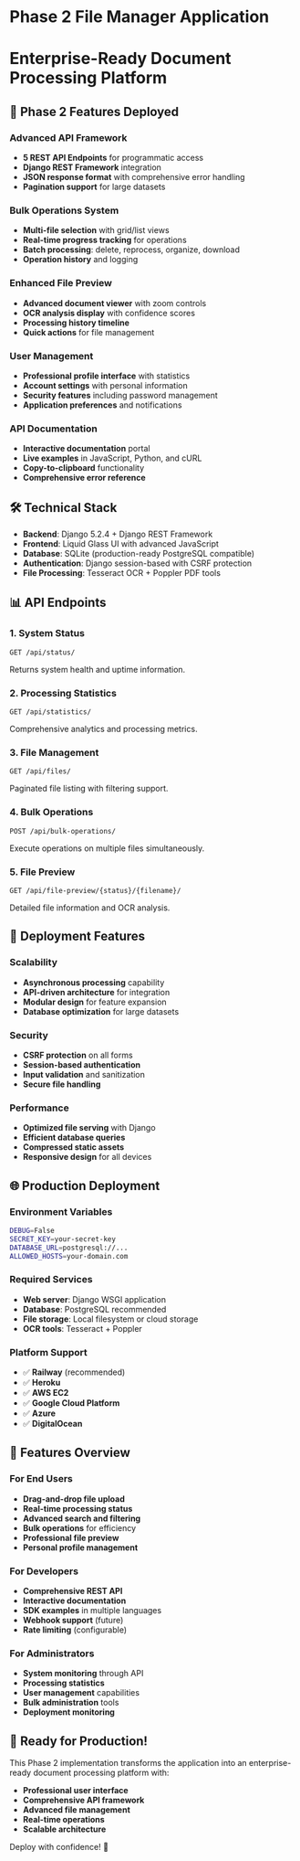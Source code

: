 # Phase 2 File Manager Application
# Enterprise-Ready Document Processing Platform

## 🚀 Phase 2 Features Deployed

### Advanced API Framework
- **5 REST API Endpoints** for programmatic access
- **Django REST Framework** integration
- **JSON response format** with comprehensive error handling
- **Pagination support** for large datasets

### Bulk Operations System
- **Multi-file selection** with grid/list views
- **Real-time progress tracking** for operations
- **Batch processing**: delete, reprocess, organize, download
- **Operation history** and logging

### Enhanced File Preview
- **Advanced document viewer** with zoom controls
- **OCR analysis display** with confidence scores
- **Processing history timeline**
- **Quick actions** for file management

### User Management
- **Professional profile interface** with statistics
- **Account settings** with personal information
- **Security features** including password management
- **Application preferences** and notifications

### API Documentation
- **Interactive documentation** portal
- **Live examples** in JavaScript, Python, and cURL
- **Copy-to-clipboard** functionality
- **Comprehensive error reference**

## 🛠️ Technical Stack

- **Backend**: Django 5.2.4 + Django REST Framework
- **Frontend**: Liquid Glass UI with advanced JavaScript
- **Database**: SQLite (production-ready PostgreSQL compatible)
- **Authentication**: Django session-based with CSRF protection
- **File Processing**: Tesseract OCR + Poppler PDF tools

## 📊 API Endpoints

### 1. System Status
```
GET /api/status/
```
Returns system health and uptime information.

### 2. Processing Statistics
```
GET /api/statistics/
```
Comprehensive analytics and processing metrics.

### 3. File Management
```
GET /api/files/
```
Paginated file listing with filtering support.

### 4. Bulk Operations
```
POST /api/bulk-operations/
```
Execute operations on multiple files simultaneously.

### 5. File Preview
```
GET /api/file-preview/{status}/{filename}/
```
Detailed file information and OCR analysis.

## 🎯 Deployment Features

### Scalability
- **Asynchronous processing** capability
- **API-driven architecture** for integration
- **Modular design** for feature expansion
- **Database optimization** for large datasets

### Security
- **CSRF protection** on all forms
- **Session-based authentication**
- **Input validation** and sanitization
- **Secure file handling**

### Performance
- **Optimized file serving** with Django
- **Efficient database queries**
- **Compressed static assets**
- **Responsive design** for all devices

## 🌐 Production Deployment

### Environment Variables
```bash
DEBUG=False
SECRET_KEY=your-secret-key
DATABASE_URL=postgresql://...
ALLOWED_HOSTS=your-domain.com
```

### Required Services
- **Web server**: Django WSGI application
- **Database**: PostgreSQL recommended
- **File storage**: Local filesystem or cloud storage
- **OCR tools**: Tesseract + Poppler

### Platform Support
- ✅ **Railway** (recommended)
- ✅ **Heroku**
- ✅ **AWS EC2**
- ✅ **Google Cloud Platform**
- ✅ **Azure**
- ✅ **DigitalOcean**

## 📱 Features Overview

### For End Users
- **Drag-and-drop file upload**
- **Real-time processing status**
- **Advanced search and filtering**
- **Bulk operations** for efficiency
- **Professional file preview**
- **Personal profile management**

### For Developers
- **Comprehensive REST API**
- **Interactive documentation**
- **SDK examples** in multiple languages
- **Webhook support** (future)
- **Rate limiting** (configurable)

### For Administrators
- **System monitoring** through API
- **Processing statistics**
- **User management** capabilities
- **Bulk administration** tools
- **Deployment monitoring**

## 🎊 Ready for Production!

This Phase 2 implementation transforms the application into an enterprise-ready document processing platform with:

- **Professional user interface**
- **Comprehensive API framework**
- **Advanced file management**
- **Real-time operations**
- **Scalable architecture**

Deploy with confidence! 🚀

